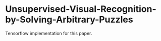 # Unsupervised-Visual-Recognition-by-Solving-Arbitrary-Puzzles
Tensorflow implementation for this paper.
